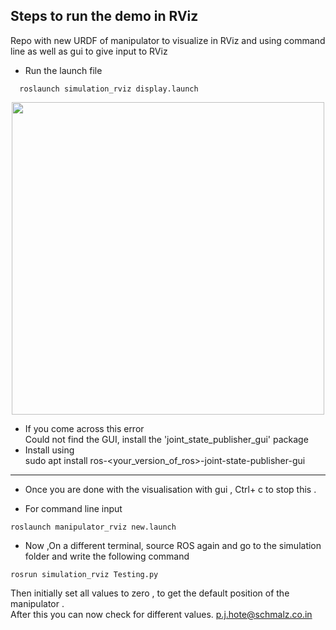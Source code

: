 ## Steps to run the demo in RViz 
Repo with new URDF of manipulator to visualize in RViz and using command line as well as gui to give input to RViz  

*  Run the launch file
```
  roslaunch simulation_rviz display.launch 
```

<p align="center">
  <img src="../../../assets/launch1.png" width="500"/>
</p>


   *  If you come across this error  
Could not find the GUI, install the 'joint_state_publisher_gui' package  
   *  Install  using  
sudo apt install ros-<your_version_of_ros>-joint-state-publisher-gui 
----------------------------------------------------------------------  
  
*  Once you are done with the visualisation with gui , Ctrl+ c to stop this .  
  
  
*  For command line input    

```
roslaunch manipulator_rviz new.launch    
```
*  Now ,On a different terminal, source ROS again and go to the simulation folder and write the following command

```
rosrun simulation_rviz Testing.py  
```
Then initially set all values to zero , to get the default position of the manipulator .  
After this you can now check for different values.
p.j.hote@schmalz.co.in